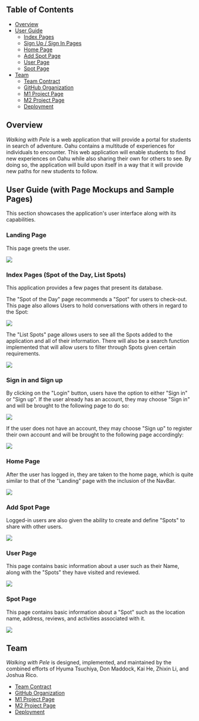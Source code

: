 ## Table of Contents
* [Overview](#overview)
* [User Guide](#user-guide-with-page-mockups-and-sample-pages)
    * [Index Pages](#index-pages-spot-of-the-day-list-spots)
    * [Sign Up / Sign In Pages](#sign-in-and-sign-up)
    * [Home Page](#home-page)
    * [Add Spot Page](#add-spot-page)
    * [User Page](#user-page)
    * [Spot Page](#spot-page)
* [Team](#team)
    * [Team Contract](#team)
    * [GitHub Organization](#team)
    * [M1 Project Page](#team)
    * [M2 Project Page](#team)
    * [Deployment](#team)


## Overview

*Walking with Pele* is a web application that will provide a portal for students in search of adventure. Oahu contains a multitude of experiences for individuals to encounter. This web application will enable students to find new experiences on Oahu while also sharing their own for others to see. By doing so, the application will build upon itself in a way that it will provide new paths for new students to follow.


## User Guide (with Page Mockups and Sample Pages)

This section showcases the application's user interface along with its capabilities.

### Landing Page

This page greets the user.

![](images/landing-page-wwp2.png)

### Index Pages (Spot of the Day, List Spots)

This application provides a few pages that present its database.

The "Spot of the Day" page recommends a "Spot" for users to check-out. This page also allows Users to hold conversations with others in regard to the Spot:

![](images/random-spot.png)

The "List Spots" page allows users to see all the Spots added to the application and all of their information. There will also be a search function implemented that will allow users to filter through Spots given certain requirements.

![](images/list-spots.png)

### Sign in and Sign up

By clicking on the "Login" button, users have the option to either "Sign in" or "Sign up". If the user already has an account, they may choose "Sign in" and will be brought to the following page to do so:

![](images/sign-in-wwp.png)

If the user does not have an account, they may choose "Sign up" to register their own account and will be brought to the following page accordingly:

![](images/sign-up-wwp.png)

### Home Page

After the user has logged in, they are taken to the home page, which is quite similar to that of the "Landing" page with the inclusion of the NavBar.

![](images/home-page-wwp.png)

### Add Spot Page

Logged-in users are also given the ability to create and define "Spots" to share with other users.

![](images/add-spot.png)

### User Page

This page contains basic information about a user such as their Name, along with the "Spots" they have visited and reviewed.

![](images/user-page.png)

### Spot Page

This page contains basic information about a "Spot" such as the location name, address, reviews, and activities associated with it.

![](images/location-sample-page.png)



## Team

*Walking with Pele* is designed, implemented, and maintained by the combined efforts of Hyuma Tsuchiya, Don Maddock, Kai He, Zhixin Li, and Joshua Rico.

- [Team Contract](https://docs.google.com/document/d/14qmEBdDGsJFoggl1_zcuq7dORanDT3HtZ3sc19qAK7Y/edit?usp=sharing)
- [GitHub Organization](https://github.com/walking-with-pele)
- [M1 Project Page](https://github.com/orgs/walking-with-pele/projects/1)
- [M2 Project Page](https://github.com/orgs/walking-with-pele/projects/2)
- [Deployment](http://164.92.154.253/)
